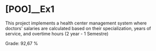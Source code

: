 # [POO]__Ex1

This project implements a health center management system where doctors' salaries are calculated based on their specialization, years of service, and overtime hours
(2 year - 1 Semestre)

Grade: 92,67 %
